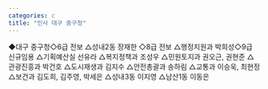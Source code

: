 ```yaml
---
categories: c
title: "인사 대구 중구청"
---
```

◆대구 중구청◇6급 전보 △성내2동 장재한 ◇8급 전보 △행정지원과 박희성◇9급 신규임용 △기획예산실 선유라 △복지정책과 조성우 △민원토지과 권오근, 권현준 △관광진흥과 박건호 △도시재생과 김지수 △안전총괄과 송하림 △교통과 이승욱, 최현정 △보건과 김도희, 김주영, 박세은 △성내3동 이지영 △남산1동 이동은
